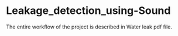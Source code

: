 # Leakage_detection_using-Sound

The entire workflow of the project is described in Water leak pdf file.
